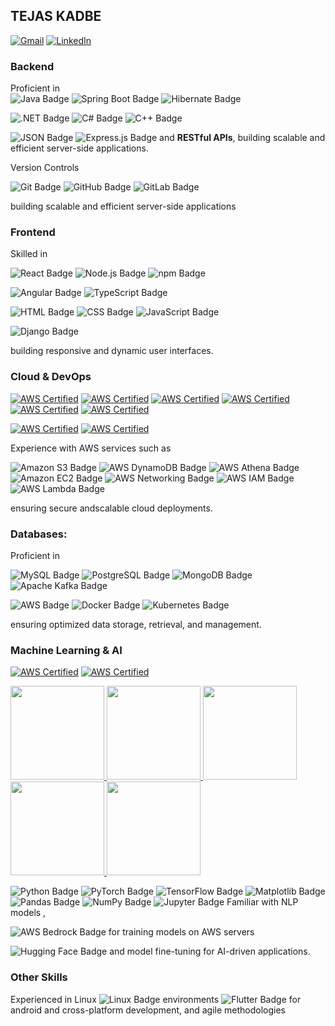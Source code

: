 ## TEJAS KADBE
[![Gmail](https://img.shields.io/badge/Email-tejaskadbe23@gmail.com-yellow?style=for-the-badge&logo=gmail&logoColor=white)](mailto:tejaskadbe23@gmail.com)
[![LinkedIn](https://img.shields.io/badge/LinkedIn-tejas%20Kadbe-blue?style=for-the-badge&logo=linkedin)](https://www.linkedin.com/in/tejas-kadbe/)






### **Backend**

   Proficient in  
   ![Java Badge](https://img.shields.io/badge/-Java-3B4252?style=flat&logo=openjdk&logoColor=D08770)
   ![Spring Boot Badge](https://img.shields.io/badge/-Spring%20Boot-3B4252?style=flat&logo=springboot&logoColor=B48EAD)
   ![Hibernate Badge](https://img.shields.io/badge/-Hibernate-3B4252?style=flat&logo=hibernate&logoColor=5E81AC)
   
   ![.NET Badge](https://img.shields.io/badge/-.NET-3B4252?style=flat&logo=dotnet&logoColor=88C0D0)
   ![C# Badge](https://img.shields.io/badge/-C%23-3B4252?style=flat&logo=sharp&logoColor=88C0D0)
   ![C++ Badge](https://img.shields.io/badge/-C++-3B4252?style=flat&logo=cplusplus&logoColor=88C0D0)
    
   ![JSON Badge](https://img.shields.io/badge/-JSON-3B4252?style=flat&logo=json&logoColor=D08770)
   ![Express.js Badge](https://img.shields.io/badge/-Express.js-3B4252?style=flat&logo=express&logoColor=FFFFFF) and **RESTful APIs**, building scalable and efficient server-side applications.
   
   Version Controls
   
   ![Git Badge](https://img.shields.io/badge/-Git-3B4252?style=flat&logo=git&logoColor=5E81AC)
   ![GitHub Badge](https://img.shields.io/badge/-GitHub-3B4252?style=flat&logo=github&logoColor=8FBCBB)
   ![GitLab Badge](https://img.shields.io/badge/-GitLab-3B4252?style=flat&logo=gitlab&logoColor=D08770)

building scalable and efficient server-side applications

### **Frontend**

   Skilled in  
   
   ![React Badge](https://img.shields.io/badge/-React-3B4252?style=flat&logo=react&logoColor=BF616A)
   ![Node.js Badge](https://img.shields.io/badge/-Node.js-3B4252?style=flat&logo=node.js&logoColor=A3BE8C)
   ![npm Badge](https://img.shields.io/badge/-npm-3B4252?style=flat&logo=npm&logoColor=BF616A)
   
   ![Angular Badge](https://img.shields.io/badge/-Angular-3B4252?style=flat&logo=angular&logoColor=81A1C1) ![TypeScript Badge](https://img.shields.io/badge/-TypeScript-3B4252?style=flat&logo=typescript&logoColor=EBCB8B)
   
   ![HTML Badge](https://img.shields.io/badge/-HTML-3B4252?style=flat&logo=html5&logoColor=D08770)
   ![CSS Badge](https://img.shields.io/badge/-CSS-3B4252?style=flat&logo=css3&logoColor=81A1C1)
   ![JavaScript Badge](https://img.shields.io/badge/-JavaScript-3B4252?style=flat&logo=javascript&logoColor=EBCB8B)
   
   ![Django Badge](https://img.shields.io/badge/-Django-3B4252?style=flat&logo=django&logoColor=D08770)
   
   building responsive and dynamic user interfaces.

### **Cloud & DevOps**

   [![AWS Certified](https://images.credly.com/size/150x150/images/5bf37709-4b69-4cdc-9edc-af7b3370d427/image.png)](https://www.credly.com/badges/e8f87d01-9766-491c-a28a-3253a9cc30ff/public_url) 
   [![AWS Certified](https://images.credly.com/size/150x150/images/6f135924-7645-4bd2-ab68-3bc0b49c7e27/image.png)](https://www.credly.com/badges/64ec1e30-a67a-481b-b2ce-0c78454e5568/public_url) 
   [![AWS Certified](https://images.credly.com/size/150x150/images/9358115e-ead7-47c2-91e2-165b6a650a1b/image.png)](https://www.credly.com/badges/db00443a-97ef-4bd2-8fb1-f19ffc1fbe23/public_u5)
   [![AWS Certified](https://images.credly.com/size/150x150/images/979e42e2-1d32-4d21-97ea-53d991ea50fb/image.png)](https://www.credly.com/badges/9eafa5b1-9cd3-4039-9f34-9c5173728200/public_url) 
   [![AWS Certified](https://images.credly.com/size/150x150/images/80845928-d1f8-4549-ae9d-27676fba897e/image.png)](https://www.credly.com/badges/141739a5-641b-45fa-bd5e-81cb06aedc16/public_url) 
   [![AWS Certified](https://images.credly.com/size/150x150/images/01c3b0d4-a225-483b-a762-460473658c1a/image.png)](https://www.credly.com/badges/27c68838-fba9-4e59-9d4c-b77c5f784e78) 

   [![AWS Certified](https://images.credly.com/size/150x150/images/629a2bb9-14a6-47b3-b17e-f1056b1404d0/image.png)](https://www.credly.com/badges/0cd76560-95bd-4ca4-a2a5-62e3c8323fe9) 
   [![AWS Certified](https://images.credly.com/size/150x150/images/b7695469-4083-4e65-b11b-ffc90f4492dd/image.png)](https://www.credly.com/badges/11435386-d9be-4339-a21f-1dc84fcddbf6)  
   



   
   



   Experience with AWS services such as  
   
   ![Amazon S3 Badge](https://img.shields.io/badge/-Amazon%20S3-3B4252?style=flat&logo=amazons3&logoColor=D08770)
   ![AWS DynamoDB Badge](https://img.shields.io/badge/-Amazon%20DynamoDB-3B4252?style=flat&logo=amazondynamodb&logoColor=5E81AC)
   ![AWS Athena Badge](https://img.shields.io/badge/-AWS%20Athena-3B4252?style=flat&logo=amazonathena&logoColor==D08770)
   ![Amazon EC2 Badge](https://img.shields.io/badge/-Amazon%20EC2-3B4252?style=flat&logo=amazonec2&logoColor=D08770)
   ![AWS Networking Badge](https://img.shields.io/badge/-AWS%20Networking-3B4252?style=flat&logo=amazonnetworking&logoColor=FF9900)
   ![AWS IAM Badge](https://img.shields.io/badge/-AWS%20IAM-3B4252?style=flat&logo=amazoniam&logoColor=5E81AC)
   ![AWS Lambda Badge](https://img.shields.io/badge/-AWS%20Lambda-3B4252?style=flat&logo=awslambda&logoColor=A3BE8C)
   
   ensuring secure andscalable cloud deployments.

### **Databases:**

   Proficient in   
   
   ![MySQL Badge](https://img.shields.io/badge/-MySQL-3B4252?style=flat&logo=mysql&logoColor=88C0D0)
   ![PostgreSQL Badge](https://img.shields.io/badge/-PostgreSQL-3B4252?style=flat&logo=postgresql&logoColor=81A1C1)
   ![MongoDB Badge](https://img.shields.io/badge/-MongoDB-3B4252?style=flat&logo=mongodb&logoColor=D08770)
   ![Apache Kafka Badge](https://img.shields.io/badge/-Apache%20Kafka-3B4252?style=flat&logo=apachekafka&logoColor=B48EAD) 

   ![AWS Badge](https://img.shields.io/badge/-AWS-3B4252?style=flat&logo=amazonwebservices&logoColor=D08770)
   ![Docker Badge](https://img.shields.io/badge/-Docker-3B4252?style=flat&logo=docker&logoColor=B48EAD)
   ![Kubernetes Badge](https://img.shields.io/badge/-Kubernetes-3B4252?style=flat&logo=kubernetes&logoColor=5E81AC)
   
   ensuring optimized data storage, retrieval, and management.
   
### **Machine Learning & AI**

   [![AWS Certified](https://images.credly.com/size/150x150/images/51984979-f759-49f0-8bb3-5310d364fdbe/image.png)](https://www.credly.com/badges/8eb3afa4-afee-4d01-9703-91af38ee5128/public_url) 
   [![AWS Certified](https://images.credly.com/size/150x150/images/4b68a030-53d0-414b-be57-b1837bc3b3e6/image.png)](https://www.credly.com/badges/f6c568e0-856e-44bb-842d-2e6efb561c21)  

 
   
<a href="https://www.cloudskillsboost.google/public_profiles/df3879e7-41d6-4df7-89ae-a0d5ea594fa0/badges/9316218">
  <img src="https://cdn.qwiklabs.com/vtEM4QeUkkcddAboA1EWYsjoF0vzkyigxksUFisMQU8%3D" width="150" height="150">
</a>
<a href="https://www.cloudskillsboost.google/public_profiles/df3879e7-41d6-4df7-89ae-a0d5ea594fa0/badges/9308905">
  <img src="https://cdn.qwiklabs.com/jpRPgA0zsA4IAeGiNnyLMTetPX15Tj77yUcUD4Ro5YM%3D" width="150" height="150">
</a>
<a href="https://www.cloudskillsboost.google/public_profiles/df3879e7-41d6-4df7-89ae-a0d5ea594fa0/badges/9315926">
  <img src="https://cdn.qwiklabs.com/2meoeAeFaFRp5SS3rOx%2BrkHovx%2B%2FYhhByzW4OIhF5L4%3D" width="150" height="150">
</a>
<a href="https://www.cloudskillsboost.google/public_profiles/df3879e7-41d6-4df7-89ae-a0d5ea594fa0/badges/9308659">
  <img src="https://cdn.qwiklabs.com/KJbv0GOIxc4Ze8p7LH1Ke4TeOMBGPqAus29iGiFw5po%3D" width="150" height="150">
</a>
<a href="https://www.cloudskillsboost.google/public_profiles/df3879e7-41d6-4df7-89ae-a0d5ea594fa0/badges/9308184">
  <img src="https://cdn.qwiklabs.com/jQMzEedff%2FeMkW9ts7f6qRjlR8gu4gLQAzyNMXCDRyg%3D" width="150" height="150">
</a>
  



   ![Python Badge](https://img.shields.io/badge/-Python-3B4252?style=flat&logo=python&logoColor=EBCB8B) 
   ![PyTorch Badge](https://img.shields.io/badge/-PyTorch-3B4252?style=flat&logo=pytorch&logoColor=BF616A)
   ![TensorFlow Badge](https://img.shields.io/badge/-TensorFlow-3B4252?style=flat&logo=tensorflow&logoColor=D08770)
   ![Matplotlib Badge](https://img.shields.io/badge/-Matplotlib-3B4252?style=flat&logo=matplotlib&logoColor=88C0D0)
   ![Pandas Badge](https://img.shields.io/badge/-Pandas-3B4252?style=flat&logo=pandas&logoColor=B48EAD)
   ![NumPy Badge](https://img.shields.io/badge/-NumPy-3B4252?style=flat&logo=numpy&logoColor=8FBCBB)
   ![Jupyter Badge](https://img.shields.io/badge/-Jupyter-3B4252?style=flat&logo=jupyter&logoColor=D08770) Familiar with NLP models ,  
   
   ![AWS Bedrock Badge](https://img.shields.io/badge/-AWS%20Bedrock-3B4252?style=flat&logo=amazonbedrock&logoColor=D08770) for training models on AWS servers
   
   ![Hugging Face Badge](https://img.shields.io/badge/-Hugging%20Face-3B4252?style=flat&logo=huggingface&logoColor=EBCB8B) and model fine-tuning for AI-driven applications.
   
   

### **Other Skills**
Experienced in Linux 
   ![Linux Badge](https://img.shields.io/badge/-Linux-3B4252?style=flat&logo=linux&logoColor=B48EAD) environments
   ![Flutter Badge](https://img.shields.io/badge/-Flutter-3B4252?style=flat&logo=flutter&logoColor=B48EAD) for android and cross-platform development, and agile
methodologies





<!--
**tejaskadbe/tejaskadbe** is a ✨ _special_ ✨ repository because its `README.md` (this file) appears on your GitHub profile.

Here are some ideas to get you started:

- 🔭 I’m currently working on ...
- 🌱 I’m currently learning ...
- 👯 I’m looking to collaborate on ...
- 🤔 I’m looking for help with ...
- 💬 Ask me about ...
- 📫 How to reach me: ...
- 😄 Pronouns: ...
- ⚡ Fun fact: ...
-->
